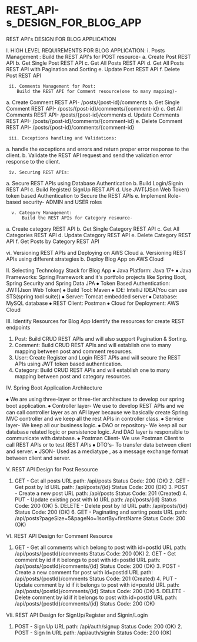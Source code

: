 # REST_API-s_DESIGN_FOR_BLOG_APP



REST API's DESIGN FOR BLOG APPLICATION

I.	HIGH LEVEL REQUIREMENTS FOR BLOG APPLICATION:
i.	Posts Management :
            Build the REST API's for POST resource-
a.	Create Post REST API
b.	Get Single Post REST API
c.	Get All Posts REST API
d.	Get All Posts REST API with Pagination and Sorting
e.	Update Post REST API
f.	Delete Post REST API

     ii. Comments Management for Post:
        Build the REST API for Comment resource(one to many mapping)-
a.	Create Comment REST API- /posts/{post-id}/comments
b.	Get Single Comment REST API- /posts/{post-id}/comments/{comment-id}
c.	Get All Comments REST API- /posts/{post-id}/comments
d.	Update Comments REST API- /posts/{post-id}/comments/{comment-id}
e.	Delete Comment REST API- /posts/{post-id}/comments/{comment-id}

     iii. Exceptions handling and Validations:
a.	handle the exceptions and errors and return proper error response to the client.
b.	Validate the REST API request and send the validation error response to the client.

     iv. Securing REST APIs:
a.	Secure REST APIs using Database Authentication
b.	Build Login/Signin REST API
c.	Build Register/ SignUp REST API
d.	Use JWT(JSon Web Token) token based Authentication to Secure the REST APIs
e.	Implement Role-based security- ADMIN and USER roles

      v. Category Management:
          Build the REST APIs for Category resource-
a.	Create category REST API
b.	Get Single Category REST API
c.	Get All Categories REST API
d.	Update Category REST API
e.	Delete Category REST API
f.	Get Posts by Category REST API

vi. Versioning REST APIs and Deploying on AWS Cloud
a.	Versioning REST APIs using different strategies
b.	Deploy Blog App on AWS Cloud

II. Selecting Technology Stack for Blog App
⦁	Java Platform: Java 17+
⦁	Java Frameworks: Spring Framework and it's portfolio projects like Spring Boot, Spring Security and Spring Data JPA
⦁	Token Based Authentication: JWT(Json Web Token)
⦁	Build Tool: Maven
⦁	IDE: IntelliJ IDEA(You can use STS(spring tool suite))
⦁	Server: Tomcat embedded server
⦁	Database: MySQL database
⦁	REST Client: Postman
⦁	Cloud for Deployment: AWS Cloud

III. Identify Resources for Blog App
Identify the resources for create REST endpoints
1.	Post: Build CRUD REST APIs and will also support Pagination & Sorting.
2.	Comment:  Build CRUD REST APIs and will establish one to many mapping between post and comment resources.
3.	User: Create Register and Login REST APIs and will secure the REST APIs using JWT token based authentication.
4.	Category:  Build CRUD REST APIs and will establish one to many mapping between post and category resources.

IV. Spring Boot Application Architecture

 
⦁	We are using three-layer or three-tier architecture to develop our spring boot application.
⦁	Controller layer- We use to develop REST APIs and we can call controller layer as an API layer because we basically create Spring MVC  controller and we keep all the rest APIs in controller class.
⦁	Service layer- We keep all our business logic.
⦁	DAO or repository- We keep all our database related logic or persistence logic. And DAO layer is responsible to communicate with database.
⦁	Postman Client- We use Postman Client to call REST APIs or to test REST APIs 
⦁	DTO's- To transfer data between client and server.
⦁	JSON- Used as a mediatype , as a message exchange format between client and server.

V. REST API Design for Post Resource
1.	GET - Get all posts
            URL path: /api/posts
            Status Code: 200 (OK)
       2. GET - Get post by Id
            URL path: /api/posts/{id}
            Status Code: 200 (OK)
       3. POST - Create a new post
            URL path: /api/posts
            Status Code: 201 (Created)
       4. PUT - Update existing post with Id
            URL path: /api/posts/{id}
            Status Code: 200 (OK)
       5. DELETE - Delete post by Id
            URL path: /api/posts/{id}
            Status Code: 200 (OK)
       6. GET - Paginating and sorting posts
            URL path: /api/posts?pageSize=5&pageNo=1sortBy=firstName
            Status Code: 200 (OK)

VI. REST API Design for Comment Resource
1.	GET - Get all comments which belong to post with id=postId
            URL path: /api/posts/{postId}/comments
            Status Code: 200 (OK)
       2. GET - Get comment by id if it belongs to post with id=postId
            URL path: /api/posts/{postId}/comments/{id}
            Status Code: 200 (OK)
       3. POST - Create a new comment for post with id=postId
            URL path: /api/posts/{postId}/comments
            Status Code: 201 (Created)
       4. PUT - Update comment by id if it belongs to post with id=postId
            URL path: /api/posts/{postId}/comments/{id}
            Status Code: 200 (OK)
       5. DELETE - Delete comment by id if it belongs to post with id=postId
            URL path: /api/posts/{postId}/comments/{id}
            Status Code: 200 (OK)

VIi. REST API Design for SignUp/Register and Signin/Login
1.	POST - Sign Up
            URL path: /api/auth/signup
            Status Code: 200 (OK)
       2. POST - Sign In
            URL path: /api/auth/signin
            Status Code: 200 (OK)


